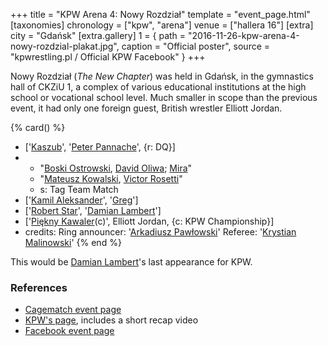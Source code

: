 +++
title = "KPW Arena 4: Nowy Rozdział"
template = "event_page.html"
[taxonomies]
chronology = ["kpw", "arena"]
venue = ["hallera 16"]
[extra]
city = "Gdańsk"
[extra.gallery]
1 = { path = "2016-11-26-kpw-arena-4-nowy-rozdzial-plakat.jpg", caption = "Official poster", source = "kpwrestling.pl / Official KPW Facebook" }
+++

Nowy Rozdział (_The New Chapter_) was held in Gdańsk, in the gymnastics hall of CKZiU 1, a complex of various educational institutions at the high school or vocational school level. Much smaller in scope than the previous event, it had only one foreign guest, British wrestler Elliott Jordan.

{% card() %}
- ['[Kaszub](@/w/kaszub.md)', '[Peter Pannache](@/w/peter-pannache.md)', {r: DQ}]
- - "[Boski Ostrowski](@/w/ostrowski.md), [David Oliwa](@/w/david-oliwa.md); [Mira](@/w/mira.md)"
  - "[Mateusz Kowalski](@/w/mateusz-kakareko.md), [Victor Rosetti](@/w/rosetti.md)"
  - s: Tag Team Match
- ['[Kamil Aleksander](@/w/kamil-aleksander.md)', '[Greg](@/w/greg.md)']
- ['[Robert Star](@/w/robert-star.md)', '[Damian Lambert](@/w/damien-rothschild.md)']
- ['[Piękny Kawaler](@/w/piekny-kawaler.md)(c)', Elliott Jordan, {c: KPW Championship}]
- credits:
    Ring announcer: '[Arkadiusz Pawłowski](@/w/pan-pawlowski.md)'
    Referee: '[Krystian Malinowski](@/w/krystian-malinowski.md)'
{% end %}

This would be [Damian Lambert](@/w/damien-rothschild.md)'s last appearance for KPW.

### References

* [Cagematch event page](https://www.cagematch.net/?id=1&nr=169385)
* [KPW's page](https://kpwrestling.pl/events/kpw-arena-4/), includes a short recap video
* [Facebook event page](https://www.facebook.com/events/352963185043728/)
